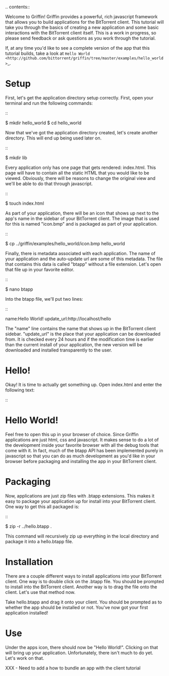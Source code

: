 .. contents::

Welcome to Griffin! Griffin provides a powerful, rich javascript framework that
allows you to build applications for the BitTorrent client. This tutorial will
take you through the basics of creating a new application and some basic
interactions with the BitTorrent client itself. This is a work in progress, so
please send feedback or ask questions as you work through the tutorial.

If, at any time you'd like to see a complete version of the app that this
tutorial builds, take a look at `Hello World
<http://github.com/bittorrent/griffin/tree/master/examples/hello_world>`_.



Setup
=====

First, let's get the application directory setup correctly. First, open your
terminal and run the following commands:

::

  $ mkdir hello_world
  $ cd hello_world

Now that we've got the application directory created, let's create another
directory. This will end up being used later on.

::

  $ mkdir lib

Every application only has one page that gets rendered: index.html. This page
will have to contain all the static HTML that you would like to be
viewed. Obviously, there will be reasons to change the original view and we'll
be able to do that through javascript.

::

  $ touch index.html

As part of your application, there will be an icon that shows up next to the
app's name in the sidebar of your BitTorrent client. The image that is used for
this is named "icon.bmp" and is packaged as part of your application.

::


  $ cp ../griffin/examples/hello_world/icon.bmp hello_world

Finally, there is metadata associated with each application. The name of your
application and the auto-update url are some of this metadata. The file that
contains this data is called "btapp" without a file extension. Let's open that
file up in your favorite editor.

::

  $ nano btapp

Into the btapp file, we'll put two lines:

::

  name:Hello World!
  update_url:http://localhost/hello


The "name" line contains the name that shows up in the BitTorrent client
sidebar. "update_url" is the place that your application can be downloaded
from. It is checked every 24 hours and if the modification time is earlier than
the current install of your application, the new version will be downloaded and
installed transparently to the user.

Hello!
======

Okay! It is time to actually get something up. Open index.html and enter the
following text:

::

  <?xml version="1.0" encoding="UTF-8"?>
  <!DOCTYPE html PUBLIC "-//W3C//DTD XHTML 1.1//EN"
  	"http://www.w3.org/TR/xhtml11/DTD/xhtml11.dtd">

  <html xmlns="http://www.w3.org/1999/xhtml" xml:lang="en">
    <head>
    </head>
    <body>
      <h1>Hello World!</h1>
    </body>
  </html>

Feel free to open this up in your browser of choice. Since Griffin applications
are just html, css and javascript. It makes sense to do a lot of the
development inside your favorite browser with all the debug tools that come
with it. In fact, much of the btapp API has been implemented purely in
javascript so that you can do as much development as you'd like in your browser
before packaging and installing the app in your BitTorrent client.

Packaging
=========

Now, applications are just zip files with .btapp extensions. This makes it easy
to package your application up for install into your BitTorrent client. One way
to get this all packaged is:

::

  $ zip -r ../hello.btapp .

This command will recursively zip up everything in the local directory and
package it into a hello.btapp file.

Installation
============

There are a couple different ways to install applications into your BitTorrent
client. One way is to double click on the .btapp file. You should be prompted
to install into the BitTorrent client. Another way is to drag the file onto the
client. Let's use that method now.

Take hello.btapp and drag it onto your client. You should be prompted as to
whether the app should be installed or not. You've now got your first
application installed!

Use
===

Under the apps icon, there should now be "Hello World!". Clicking on that will
bring up your application. Unfortunately, there isn't much to do yet. Let's
work on that.

XXX - Need to add a how to bundle an app with the client tutorial
